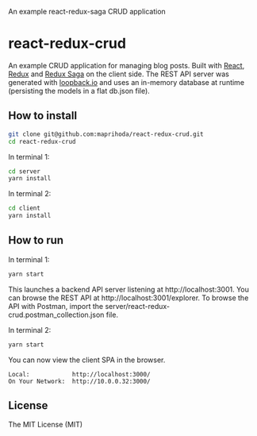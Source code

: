 
An example react-redux-saga CRUD application

# react-redux-crud

An example CRUD application for managing blog posts. Built with [React](https://reactjs.org/), [Redux](https://redux.js.org/) and [Redux Saga](https://redux-saga.js.org/) on the client side. The REST API server was generated with [loopback.io](http://loopback.io/) and uses an in-memory database at runtime (persisting the models in a flat db.json file).

## How to install

```bash
git clone git@github.com:maprihoda/react-redux-crud.git
cd react-redux-crud
```

In terminal 1:

```bash
cd server
yarn install
```

In terminal 2:

```bash
cd client
yarn install
```

## How to run

In terminal 1:

```bash
yarn start
```

This launches a backend API server listening at http://localhost:3001. You can browse the REST API at http://localhost:3001/explorer. To browse the API with Postman, import the server/react-redux-crud.postman_collection.json file.

In terminal 2:

```bash
yarn start
```

You can now view the client SPA in the browser.

    Local:            http://localhost:3000/
    On Your Network:  http://10.0.0.32:3000/


## License

The MIT License (MIT)
